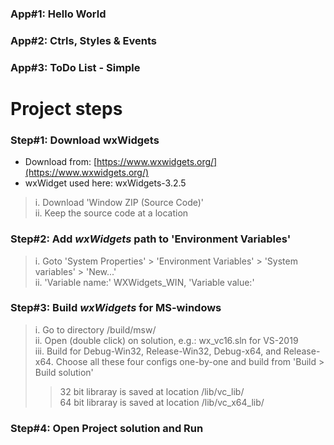 ### App#1: Hello World
### App#2: Ctrls, Styles & Events
### App#3: ToDo List - Simple

# Project steps
### Step#1: Download wxWidgets
- Download from: [https://www.wxwidgets.org/](https://www.wxwidgets.org/)
- wxWidget used here: wxWidgets-3.2.5

> i. Download 'Window ZIP (Source Code)'  
> ii. Keep the source code at a location

### Step#2: Add *wxWidgets* path to 'Environment Variables'  
> i. Goto 'System Properties' > 'Environment Variables' > 'System variables' > 'New...'  
> ii. 'Variable name:' WXWidgets_WIN, 'Variable value:' <path-to-wxWidgets>  

### Step#3: Build *wxWidgets* for MS-windows
> i. Go to directory <wxWidgets-root-dir>/build/msw/  
> ii. Open (double click) on solution, e.g.: wx_vc16.sln for VS-2019  
> iii. Build for Debug-Win32, Release-Win32, Debug-x64, and Release-x64. Choose all these four configs one-by-one and build from 'Build > Build solution'  
>> 32 bit libraray is saved at location <wxWidgets-root-dir>/lib/vc_lib/  
>> 64 bit libraray is saved at location <wxWidgets-root-dir>/lib/vc_x64_lib/  

### Step#4: Open Project solution and Run
